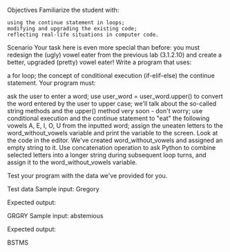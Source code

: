 Objectives
Familiarize the student with:

	using the continue statement in loops;
	modifying and upgrading the existing code;
	reflecting real-life situations in computer code.

Scenario
Your task here is even more special than before: you must redesign the (ugly) vowel eater from the previous lab (3.1.2.10) and create a better, upgraded (pretty) vowel eater! Write a program that uses:

a for loop;
the concept of conditional execution (if-elif-else)
the continue statement.
Your program must:

ask the user to enter a word;
use user_word = user_word.upper() to convert the word entered by the user to upper case; we'll talk about the so-called string methods and the upper() method very soon - don't worry;
use conditional execution and the continue statement to "eat" the following vowels A, E, I, O, U from the inputted word;
assign the uneaten letters to the word_without_vowels variable and print the variable to the screen.
Look at the code in the editor. We've created word_without_vowels and assigned an empty string to it. Use concatenation operation to ask Python to combine selected letters into a longer string during subsequent loop turns, and assign it to the word_without_vowels variable.

Test your program with the data we've provided for you.


Test data
Sample input: Gregory

Expected output:

GRGRY
Sample input: abstemious

Expected output:

BSTMS
